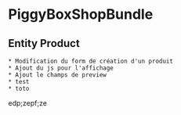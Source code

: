 # PiggyBoxShopBundle

## Entity Product

	* Modification du form de création d'un produit
	* Ajout du js pour l'affichage
	* Ajout le champs de preview 
	* test
	* toto
edp;zepf;ze